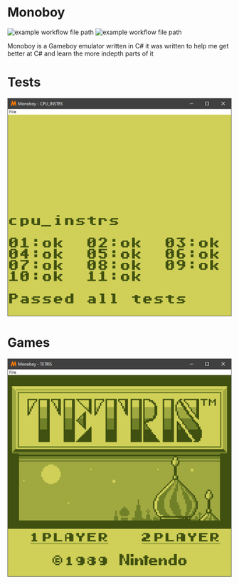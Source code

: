 # Monoboy
![example workflow file path](https://github.com/IrishBruse/Monoboy/workflows/Build/badge.svg)
![example workflow file path](https://github.com/IrishBruse/Monoboy/workflows/Tests/badge.svg)

Monoboy is a Gameboy emulator written in C#
it was written to help me get better at C# and learn the more indepth parts of it


# Tests
![Cpu Test](https://raw.githubusercontent.com/IrishBruse/Monoboy/master/Images/Cpu_Test.png) 

# Games
![Tetris](https://raw.githubusercontent.com/IrishBruse/Monoboy/master/Images/Tetris.png)

